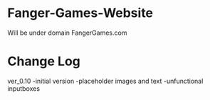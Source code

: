 Fanger-Games-Website
====================
Will be under domain FangerGames.com

Change Log
==========

ver_0.10
  -initial version
  -placeholder images and text
  -unfunctional inputboxes
